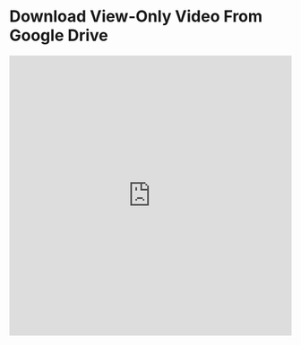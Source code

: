 # Download View-Only Video From Google Drive

<iframe width="100%" height="500" src="https://www.youtube.com/embed/cq5GO9OT3f8" title="Download View-Only Video From Google Drive" frameborder="0" allow="accelerometer; autoplay; clipboard-write; encrypted-media; gyroscope; picture-in-picture; web-share" allowfullscreen></iframe>